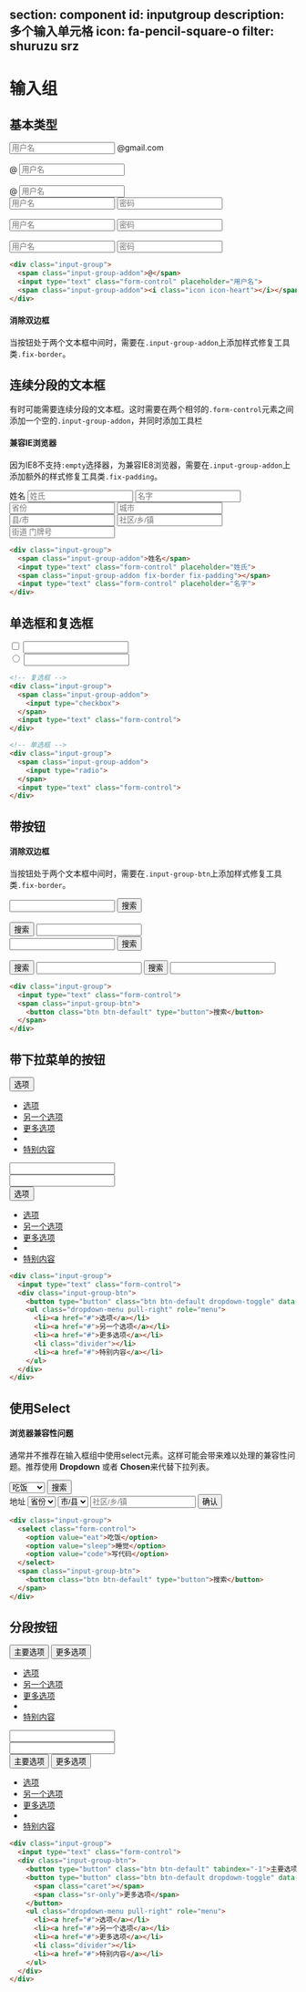 ﻿section: component
id: inputgroup
description: 多个输入单元格
icon: fa-pencil-square-o
filter: shuruzu srz
---

# 输入组

## 基本类型

<div class="example">
  <div class="row">
    <div class="col-md-6">
      <div class="input-group">
        <input type="text" class="form-control" placeholder="用户名">
        <span class="input-group-addon">@gmail.com</span>
      </div>
      <br>
      <div class="input-group">
        <span class="input-group-addon">@</span>
        <input type="text" class="form-control" placeholder="用户名">
      </div>
      <br>
      <div class="input-group">
        <span class="input-group-addon">@</span>
        <input type="text" class="form-control" placeholder="用户名">
        <span class="input-group-addon"><i class="icon icon-heart"></i></span>
      </div>
    </div>
    <div class="col-md-6">
      <div class="input-group">
        <input type="text" class="form-control" placeholder="用户名">
        <span class="input-group-addon fix-border"><i class="icon icon-star"></i></span>
        <input type="text" class="form-control" placeholder="密码">
      </div>
      <br>
      <div class="input-group">
        <span class="input-group-addon"><i class="icon-user"></i></span>
        <input type="text" class="form-control" placeholder="用户名">
        <span class="input-group-addon fix-border"><i class="icon-key"></i></span>
        <input type="text" class="form-control" placeholder="密码">
      </div>
      <br>
      <div class="input-group">
        <span class="input-group-addon"><i class="icon-user"></i></span>
        <input type="text" class="form-control" placeholder="用户名">
        <span class="input-group-addon fix-border"><i class="icon-key"></i></span>
        <input type="text" class="form-control" placeholder="密码">
        <span class="input-group-addon"><i class="icon-ok"></i></span>
      </div>
    </div>
  </div>
</div>

```html
<div class="input-group">
  <span class="input-group-addon">@</span>
  <input type="text" class="form-control" placeholder="用户名">
  <span class="input-group-addon"><i class="icon icon-heart"></i></span>
</div>
```

<div class="alert alert-warning">
  <h4>消除双边框</h4>
  <p>当按钮处于两个文本框中间时，需要在<code>.input-group-addon</code>上添加样式修复工具类<code>.fix-border</code>。</p>
</div>

## 连续分段的文本框

有时可能需要连续分段的文本框。这时需要在两个相邻的`.form-control`元素之间添加一个空的`.input-group-addon`，并同时添加工具栏

<div class="alert alert-warning">
  <h4>兼容IE浏览器</h4>
  <p>因为IE8不支持<code>:empty</code>选择器，为兼容IE8浏览器，需要在<code>.input-group-addon</code>上添加额外的样式修复工具类<code>.fix-padding</code>。</p>
</div>

<div class="example">
  <div class="row">
    <div class="col-md-6">
      <div class="input-group">
        <span class="input-group-addon">姓名</span>
        <input type="text" class="form-control" placeholder="姓氏">
        <span class="input-group-addon fix-border fix-padding"></span>
        <input type="text" class="form-control" placeholder="名字">
      </div>
    </div>
    <div class="col-md-6">
      <div class="input-group">
        <input type="text" class="form-control" placeholder="省份">
        <span class="input-group-addon fix-border fix-padding"></span>
        <input type="text" class="form-control" placeholder="城市">
        <span class="input-group-addon fix-border fix-padding"></span>
        <input type="text" class="form-control" placeholder="县/市">
        <span class="input-group-addon fix-border fix-padding"></span>
        <input type="text" class="form-control" placeholder="社区/乡/镇">
        <span class="input-group-addon fix-border fix-padding"></span>
        <input type="text" class="form-control" placeholder="街道 门牌号">
      </div>
    </div>
  </div>
</div>

```html
<div class="input-group">
  <span class="input-group-addon">姓名</span>
  <input type="text" class="form-control" placeholder="姓氏">
  <span class="input-group-addon fix-border fix-padding"></span>
  <input type="text" class="form-control" placeholder="名字">
</div>
```

## 单选框和复选框

<div class="example">
  <div class="row">
    <div class="col-md-6">
      <div class="input-group">
        <span class="input-group-addon">
          <input type="checkbox">
        </span>
        <input type="text" class="form-control">
      </div>
    </div>
    <div class="col-md-6">
      <div class="input-group">
        <span class="input-group-addon">
          <input type="radio">
        </span>
        <input type="text" class="form-control">
      </div>
    </div>
  </div>
</div>

```html
<!-- 复选框 -->
<div class="input-group">
  <span class="input-group-addon">
    <input type="checkbox">
  </span>
  <input type="text" class="form-control">
</div>
```

```html
<!-- 单选框 -->
<div class="input-group">
  <span class="input-group-addon">
    <input type="radio">
  </span>
  <input type="text" class="form-control">
</div>
```

## 带按钮

<div class="alert alert-warning">
  <h4>消除双边框</h4>
  <p>当按钮处于两个文本框中间时，需要在<code>.input-group-btn</code>上添加样式修复工具类<code>.fix-border</code>。</p>
</div>

<div class="example">
  <div class="row">
    <div class="col-md-6">
      <div class="input-group">
        <input type="text" class="form-control">
        <span class="input-group-btn">
          <button class="btn btn-default" type="button">搜索</button>
        </span>
      </div>
      <br>
      <div class="input-group">
        <span class="input-group-btn">
          <button class="btn btn-default" type="button">搜索</button>
        </span>
        <input type="text" class="form-control">
      </div>
    </div>
    <div class="col-md-6">
      <div class="input-group">
        <span class="input-group-addon"><i class="icon-search"></i></span>
        <input type="text" class="form-control">
        <span class="input-group-btn">
          <button class="btn btn-default" type="button">搜索</button>
        </span>
      </div>
      <br>
      <div class="input-group">
        <span class="input-group-btn">
          <button class="btn btn-default" type="button">搜索</button>
        </span>
        <input type="text" class="form-control">
        <span class="input-group-btn fix-border">
          <button class="btn btn-default" type="button">搜索</button>
        </span>
        <input type="text" class="form-control">
      </div>
    </div>
  </div>
</div>

```html
<div class="input-group">
  <input type="text" class="form-control">
  <span class="input-group-btn">
    <button class="btn btn-default" type="button">搜索</button>
  </span>
</div>
```

## 带下拉菜单的按钮

<div class="example">
  <div class="row">
    <div class="col-md-6">
      <div class="input-group">
        <div class="input-group-btn">
          <button type="button" class="btn btn-default dropdown-toggle" data-toggle="dropdown">选项 <span class="caret"></span></button>
          <ul class="dropdown-menu" role="menu">
            <li><a href="#">选项</a></li>
            <li><a href="#">另一个选项</a></li>
            <li><a href="#">更多选项</a></li>
            <li class="divider"></li>
            <li><a href="#">特别内容</a></li>
          </ul>
        </div><!-- /btn-group -->
        <input type="text" class="form-control">
      </div><!-- /input-group -->
    </div><!-- /.col-md-6 -->
    <div class="col-md-6">
      <div class="input-group">
        <input type="text" class="form-control">
        <div class="input-group-btn">
          <button type="button" class="btn btn-default dropdown-toggle" data-toggle="dropdown">选项 <span class="caret"></span></button>
          <ul class="dropdown-menu pull-right" role="menu">
            <li><a href="#">选项</a></li>
            <li><a href="#">另一个选项</a></li>
            <li><a href="#">更多选项</a></li>
            <li class="divider"></li>
            <li><a href="#">特别内容</a></li>
          </ul>
        </div><!-- /btn-group -->
      </div><!-- /input-group -->
    </div><!-- /.col-md-6 -->
  </div>
</div>

```html
<div class="input-group">
  <input type="text" class="form-control">
  <div class="input-group-btn">
    <button type="button" class="btn btn-default dropdown-toggle" data-toggle="dropdown">选项 <span class="caret"></span></button>
    <ul class="dropdown-menu pull-right" role="menu">
      <li><a href="#">选项</a></li>
      <li><a href="#">另一个选项</a></li>
      <li><a href="#">更多选项</a></li>
      <li class="divider"></li>
      <li><a href="#">特别内容</a></li>
    </ul>
  </div>
</div>
```

## 使用Select

<div class="alert alert-danger">
  <h4>浏览器兼容性问题</h4>
  <p>通常并不推荐在输入框组中使用select元素。这样可能会带来难以处理的兼容性问题。推荐使用 <strong>Dropdown</strong> 或者 <strong>Chosen</strong>来代替下拉列表。</p>
</div>

<div class="example">
  <div class="row">
    <div class="col-md-6">
      <div class="input-group">
        <select class="form-control">
          <option value="eat">吃饭</option>
          <option value="sleep">睡觉</option>
          <option value="code">写代码</option>
        </select>
        <span class="input-group-btn">
          <button class="btn btn-default" type="button">搜索</button>
        </span>
      </div>
    </div>
    <div class="col-md-6">
      <div class="input-group">
        <span class="input-group-addon">地址</span>
        <select class="form-control">
          <option value="1">省份</option>
          <option value="2">北京</option>
          <option value="3">上海</option>
          <option value="3">广州</option>
        </select>
        <span class="input-group-addon fix-border fix-padding"></span>
        <select class="form-control">
          <option value="1">市/县</option>
          <option value="1">...</option>
        </select>
        <span class="input-group-addon fix-border fix-padding"></span>
        <input type="text" class="form-control" placeholder="社区/乡/镇">
        <span class="input-group-btn">
          <button class="btn btn-default" type="button">确认</button>
        </span>
      </div>
    </div>
  </div>
</div>

```html
<div class="input-group">
  <select class="form-control">
    <option value="eat">吃饭</option>
    <option value="sleep">睡觉</option>
    <option value="code">写代码</option>
  </select>
  <span class="input-group-btn">
    <button class="btn btn-default" type="button">搜索</button>
  </span>
</div>
```

## 分段按钮

<div class="example">
  <div class="row">
    <div class="col-md-6">
      <div class="input-group">
        <div class="input-group-btn">
          <button type="button" class="btn btn-default" tabindex="-1">主要选项</button>
          <button type="button" class="btn btn-default dropdown-toggle" data-toggle="dropdown" tabindex="-1">
            <span class="caret"></span>
            <span class="sr-only">更多选项</span>
          </button>
          <ul class="dropdown-menu" role="menu">
            <li><a href="#">选项</a></li>
            <li><a href="#">另一个选项</a></li>
            <li><a href="#">更多选项</a></li>
            <li class="divider"></li>
            <li><a href="#">特别内容</a></li>
          </ul>
        </div>
        <input type="text" class="form-control">
      </div><!-- /.input-group -->
    </div><!-- /.col-md-6 -->
    <div class="col-md-6">
      <div class="input-group">
        <input type="text" class="form-control">
        <div class="input-group-btn">
          <button type="button" class="btn btn-default" tabindex="-1">主要选项</button>
          <button type="button" class="btn btn-default dropdown-toggle" data-toggle="dropdown" tabindex="-1">
            <span class="caret"></span>
            <span class="sr-only">更多选项</span>
          </button>
          <ul class="dropdown-menu pull-right" role="menu">
            <li><a href="#">选项</a></li>
            <li><a href="#">另一个选项</a></li>
            <li><a href="#">更多选项</a></li>
            <li class="divider"></li>
            <li><a href="#">特别内容</a></li>
          </ul>
        </div>
      </div><!-- /.input-group -->
    </div><!-- /.col-md-6 -->
  </div>
</div>

```html
<div class="input-group">
  <input type="text" class="form-control">
  <div class="input-group-btn">
    <button type="button" class="btn btn-default" tabindex="-1">主要选项</button>
    <button type="button" class="btn btn-default dropdown-toggle" data-toggle="dropdown" tabindex="-1">
      <span class="caret"></span>
      <span class="sr-only">更多选项</span>
    </button>
    <ul class="dropdown-menu pull-right" role="menu">
      <li><a href="#">选项</a></li>
      <li><a href="#">另一个选项</a></li>
      <li><a href="#">更多选项</a></li>
      <li class="divider"></li>
      <li><a href="#">特别内容</a></li>
    </ul>
  </div>
</div>
```
